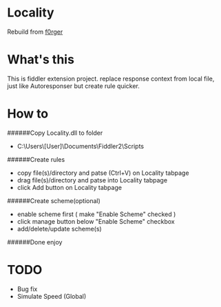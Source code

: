Locality
====
Rebuild from [f0rger](https://github.com/luoweihua7/f0rger)


What's this
====
This is fiddler extension project. replace response context from local file, just like Autoresponser but create rule quicker.

How to
====
######Copy Locality.dll to folder
* C:\Users\\[User]\Documents\Fiddler2\Scripts 


######Create rules
* copy file(s)/directory and patse (Ctrl+V) on Locality tabpage
* drag file(s)/directory and patse into Locality tabpage
* click Add button on Locality tabpage


######Create scheme(optional)
* enable scheme first ( make "Enable Scheme" checked )
* click manage button below "Enable Scheme" checkbox
* add/delete/update scheme(s)

######Done
enjoy

TODO
====
* Bug fix
* Simulate Speed (Global)
